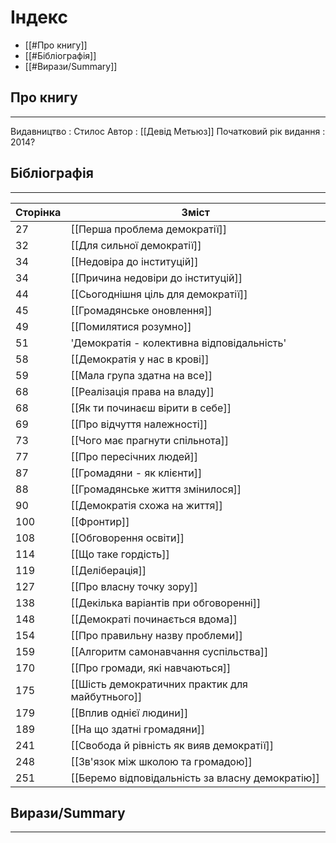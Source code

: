 # Індекс

 - [[#Про книгу]]
 - [[#Бібліографія]]
 - [[#Вирази/Summary]]

## Про книгу
***
Видавництво : Стилос
Автор : [[Девід Метьюз]]
Початковий рік видання : 2014?

## Бібліографія
***

| Сторінка | Зміст                                            |
| -------- | ------------------------------------------------ |
| 27       | [[Перша проблема демократії]]                    |
| 32       | [[Для сильної демократії]]                       |
| 34       | [[Недовіра до інституцій]]                       |
| 34       | [[Причина недовіри до інституцій]]               |
| 44       | [[Сьогоднішня ціль для демократії]]              |
| 45       | [[Громадянське оновлення]]                       |
| 49       | [[Помилятися розумно]]                           |
| 51       | 'Демократія - колективна відповідальність'       |
| 58       | [[Демократія у нас в крові]]                     |
| 59       | [[Мала група здатна на все]]                     |
| 68       | [[Реалізація права на владу]]                    |
| 68       | [[Як ти починаєш вірити в себе]]                 |
| 69       | [[Про відчуття належності]]                      |
| 73       | [[Чого має прагнути спільнота]]                  |
| 77       | [[Про пересічних людей]]                         |
| 87       | [[Громадяни - як клієнти]]                       |
| 88       | [[Громадянське життя змінилося]]                 |
| 90       | [[Демократія схожа на життя]]                    |
| 100      | [[Фронтир]]                                      |
| 108      | [[Обговорення освіти]]                           |
| 114      | [[Що таке гордість]]                             |
| 119      | [[Деліберація]]                                  |
| 127      | [[Про власну точку зору]]                        |
| 138      | [[Декілька варіантів при обговоренні]]           |
| 148      | [[Демократі починається вдома]]                  |
| 154      | [[Про правильну назву проблеми]]                 |
| 159      | [[Алгоритм самонавчання суспільства]]            |
| 170      | [[Про громади, які навчаються]]                  |
| 175      | [[Шість демократичних практик для майбутнього]]  |
| 179      | [[Вплив однієї людини]]                          |
| 189      | [[На що здатні громадяни]]                       |
| 241      | [[Свобода й рівність як вияв демократії]]        |
| 248      | [[Зв'язок між школою та громадою]]               |
| 251      | [[Беремо відповідальність за власну демократію]] |

## Вирази/Summary
***


